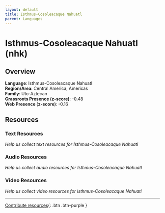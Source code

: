 ```yaml
---
layout: default
title: Isthmus-Cosoleacaque Nahuatl
parent: Languages
---
```


# Isthmus-Cosoleacaque Nahuatl (nhk)

## Overview

**Language**: Isthmus-Cosoleacaque Nahuatl  
**Region/Area**: Central America, Americas  
**Family**: Uto-Aztecan  
**Grassroots Presence (z-score)**: -0.48  
**Web Presence (z-score)**: -0.16  

## Resources

### Text Resources
*Help us collect text resources for Isthmus-Cosoleacaque Nahuatl*

### Audio Resources
*Help us collect audio resources for Isthmus-Cosoleacaque Nahuatl*

### Video Resources
*Help us collect video resources for Isthmus-Cosoleacaque Nahuatl*

---

[Contribute resources](https://forms.office.com/e/1SfLJx3u1r){: .btn .btn-purple }
